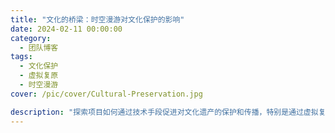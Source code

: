 ```yaml
---
title: "文化的桥梁：时空漫游对文化保护的影响"
date: 2024-02-11 00:00:00
category:
  - 团队博客
tags:
  - 文化保护
  - 虚拟复原
  - 时空漫游
cover: /pic/cover/Cultural-Preservation.jpg

description: "探索项目如何通过技术手段促进对文化遗产的保护和传播，特别是通过虚拟复原技术让消失或受损的文化遗产‘复活’。"
---
```


